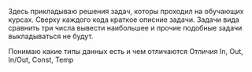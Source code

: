 Здесь прикладываю решения задач, которы проходил на обучающих курсах. 
Сверху каждого кода краткое описние задачи.
Задачи вида сравнить три числа вывести наибольшее и прочие подобные задачи выкладываться не будут.

Понимаю какие типы данных есть и чем отличаются
Отличия In, Out, In/Out, Const, Temp
